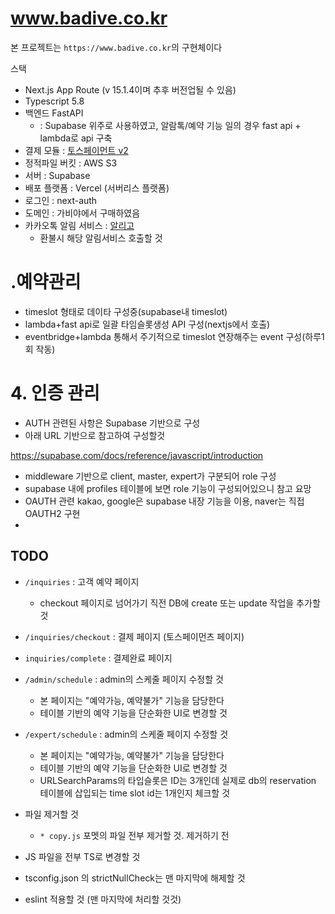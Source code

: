 # www.badive.co.kr

본 프로젝트는 `https://www.badive.co.kr`의 구현체이다

스택 

- Next.js App Route (v 15.1.4이며 추후 버전업될 수 있음)
- Typescript 5.8
- 백엔드 FastAPI 
  - : Supabase 위주로 사용하였고, 알람톡/예약 기능 일의 경우 fast api + lambda로 api 구축
- 결제 모듈 : [토스페이먼트 v2](https://docs.tosspayments.com/guides/v2/payment-widget/integration)
- 정적파일 버킷 : AWS S3
- 서버 : Supabase
- 배포 플랫폼 : Vercel (서버리스 플랫폼)
- 로그인 : next-auth
- 도메인 : 가비야에서 구매하였음
- 카카오톡 알림 서비스 : [알리고](https://smartsms.aligo.in/)
  - 환불시 해당 알림서비스 호출할 것

# .예약관리

- timeslot 형태로 데이타 구성중(supabase내 timeslot)
- lambda+fast api로 일괄 타임슬롯생성 API 구성(nextjs에서 호출)
- eventbridge+lambda 통해서 주기적으로 timeslot 연장해주는 event 구성(하루1회 작동)

# 4. 인증 관리

- AUTH 관련된 사항은 Supabase 기반으로 구성
- 아래 URL 기반으로 참고하여 구성할것

https://supabase.com/docs/reference/javascript/introduction

- middleware 기반으로 client, master, expert가 구분되어 role 구성
- supabase 내에 profiles 테이블에 보면 role 기능이 구성되어있으니 참고 요망
- OAUTH 관련 kakao, google은 supabase 내장 기능을 이용, naver는 직접 OAUTH2 구현
- 
## TODO

- `/inquiries` : 고객 예약 페이지
  - checkout 페이지로 넘어가기 직전 DB에 create 또는 update 작업을 추가할 것
- `/inquiries/checkout` : 결제 페이지 (토스페이먼츠 페이지)
- `inquiries/complete` :  결제완료 페이지
- `/admin/schedule` : admin의 스케줄 페이지 수정할 것
  - 본 페이지는 "예약가능, 예약불가" 기능을 담당한다
  - 테이블 기반의 예약 기능을 단순화한 UI로 변경할 것
- `/expert/schedule` : admin의 스케줄 페이지 수정할 것
  - 본 페이지는 "예약가능, 예약불가" 기능을 담당한다
  - 테이블 기반의 예약 기능을 단순화한 UI로 변경할 것
  - URLSearchParams의 타입슬롯은 ID는 3개인데 실제로 db의 reservation 테이블에 삽입되는 time slot id는 1개인지 체크할 것


- 파일 제거할 것
  - `* copy.js` 포멧의 파일 전부 제거할 것. 제거하기 전

- JS 파일을 전부 TS로 변경할 것
- tsconfig.json 의 strictNullCheck는 맨 마지막에 해제할 것
- eslint 적용할 것 (맨 마지막에 처리할 것것)
